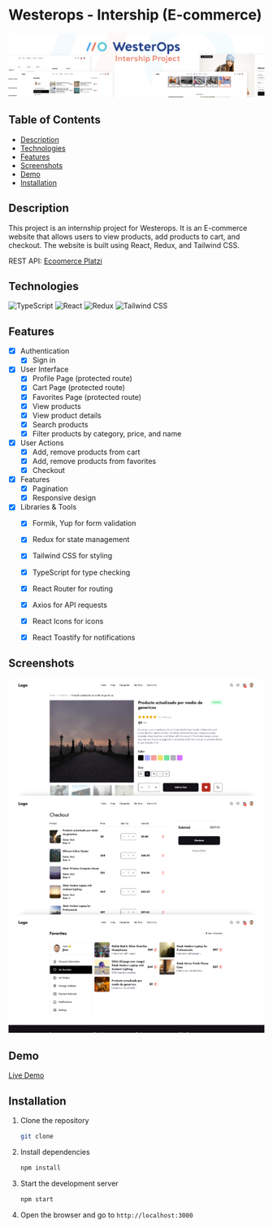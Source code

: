 # Westerops - Intership (E-commerce)

![Intership](./readme-assets/banner.png)

## Table of Contents

- [Description](#description)
- [Technologies](#technologies)
- [Features](#features)
- [Screenshots](#screenshots)
- [Demo](#demo)
- [Installation](#installation)

## Description

This project is an internship project for Westerops. It is an E-commerce website that allows users to view products, add products to cart, and checkout. The website is built using React, Redux, and Tailwind CSS.

REST API: [Ecoomerce Platzi](https://fakeapi.platzi.com/en/about/introduction/)


## Technologies

![TypeScript](https://img.shields.io/badge/-TypeScript-000?&logo=TypeScript)
![React](https://img.shields.io/badge/-React-000?&logo=React)
![Redux](https://img.shields.io/badge/-Redux-000?&logo=Redux)
![Tailwind CSS](https://img.shields.io/badge/-Tailwind%20CSS-000?&logo=Tailwind%20CSS)

## Features

- [x] Authentication
  - [x] Sign in
- [x] User Interface
  - [x] Profile Page (protected route)
  - [x] Cart Page (protected route)
  - [x] Favorites Page (protected route)
  - [x] View products
  - [x] View product details
  - [x] Search products
  - [x] Filter products by category, price, and name
- [x] User Actions
  - [x] Add, remove products from cart
  - [x] Add, remove products from favorites
  - [x] Checkout
- [x] Features
  - [x] Pagination
  - [x] Responsive design
- [x] Libraries & Tools
  - [x] Formik, Yup for form validation
  - [x] Redux for state management
  - [x] Tailwind CSS for styling
  - [x] TypeScript for type checking
  - [x] React Router for routing
  - [x] Axios for API requests
  - [x] React Icons for icons
  - [x] React Toastify for notifications


## Screenshots

![ProductDetail](./readme-assets/ss1.png)
![Cart](./readme-assets/ss2.png)
![Favorite](./readme-assets/ss3.png)

## Demo

[Live Demo](#)

## Installation

1. Clone the repository
   ```sh
   git clone
    ```
2. Install dependencies
    ```sh
    npm install
    ```
3. Start the development server
    ```sh
    npm start
    ```
4. Open the browser and go to `http://localhost:3000`